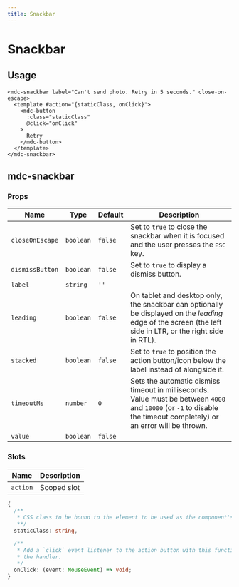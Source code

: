 ```yaml
---
title: Snackbar
---
```


# Snackbar

<v-snackbar-demo1 />

## Usage

```vue
<mdc-snackbar label="Can't send photo. Retry in 5 seconds." close-on-escape>
  <template #action="{staticClass, onClick}">
    <mdc-button
      :class="staticClass"
      @click="onClick"
    >
      Retry
    </mdc-button>
  </template>
</mdc-snackbar>
```

## mdc-snackbar

### Props

| Name | Type | Default | Description |
| ---- | ---- | ------- | ----------- |
| `closeOnEscape` | `boolean` | `false` | Set to `true` to close the snackbar when it is focused and the user presses the <kbd>ESC</kbd> key. |
| `dismissButton` | `boolean` | `false` | Set to `true` to display a dismiss button. |
| `label` | `string` | `''` |
| `leading` | `boolean` | `false` | On tablet and desktop only, the snackbar can optionally be displayed on the *leading* edge of the screen (the left side in LTR, or the right side in RTL). |
| `stacked` | `boolean` | `false` | Set to `true` to position the action button/icon below the label instead of alongside it. |
| `timeoutMs` | `number` | `0` | Sets the automatic dismiss timeout in milliseconds. Value must be between `4000` and `10000` (or `-1` to disable the timeout completely) or an error will be thrown.
| `value` | `boolean` | `false` |

### Slots

| Name | Description |
| ---- | ------------|
| `action` | Scoped slot |

```typescript
{
  /**
   * CSS class to be bound to the element to be used as the component's root.
   **/
  staticClass: string,

  /**
   * Add a `click` event listener to the action button with this function as
   * the handler.
   */
  onClick: (event: MouseEvent) => void;
}
```
